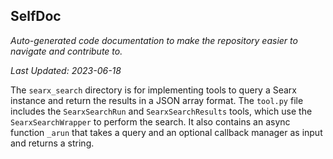 <!--- START SELFDOC --->
## SelfDoc
_Auto-generated code documentation to make the repository easier to navigate and contribute to._

_Last Updated: 2023-06-18_

The `searx_search` directory is for implementing tools to query a Searx instance and return the results in a JSON array format. The `tool.py` file includes the `SearxSearchRun` and `SearxSearchResults` tools, which use the `SearxSearchWrapper` to perform the search. It also contains an async function `_arun` that takes a query and an optional callback manager as input and returns a string.

<!--- END SELFDOC --->